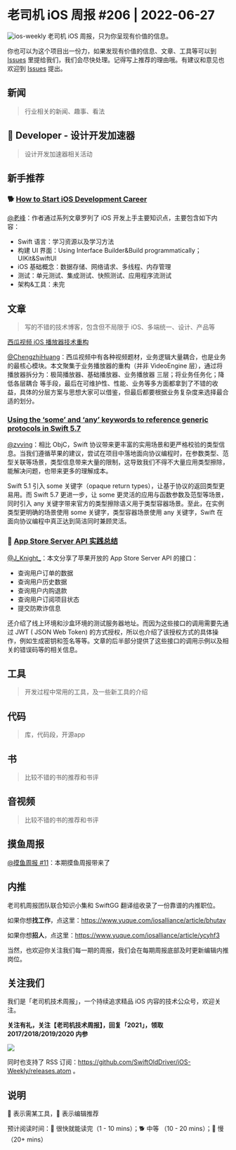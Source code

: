 # 老司机 iOS 周报 #206 | 2022-06-27

![ios-weekly](https://github.com/SwiftOldDriver/iOS-Weekly/blob/master/assets/ios-weekly.png?raw=true)
老司机 iOS 周报，只为你呈现有价值的信息。

你也可以为这个项目出一份力，如果发现有价值的信息、文章、工具等可以到 [Issues](https://github.com/SwiftOldDriver/iOS-Weekly/issues) 里提给我们，我们会尽快处理。记得写上推荐的理由哦。有建议和意见也欢迎到 [Issues](https://github.com/SwiftOldDriver/iOS-Weekly/issues) 提出。

## 新闻

> 行业相关的新闻、趣事、看法

##  Developer - 设计开发加速器

> 设计开发加速器相关活动

## 新手推荐

### 🐕 [How to Start iOS Development Career](https://holyswift.app/how-to-start-ios-development-career-the-5-steps-plan)

[@老峰](https://github.com/Gesantung)：作者通过系列文章罗列了 iOS 开发上手主要知识点，主要包含如下内容：

- Swift 语言：学习资源以及学习方法
- 构建 UI 界面：Using Interface Builder&Build programmatically；UIKit&SwiftUI
- iOS 基础概念：数据存储、网络请求、多线程、内存管理
- 测试：单元测试、集成测试、快照测试、应用程序流测试
- 架构&工具：未完

## 文章

> 写的不错的技术博客，包含但不局限于 iOS、多端统一、设计、产品等

[西瓜视频 iOS 播放器技术重构](https://mp.weixin.qq.com/s/EX2WcoxxqRDSPk_xdxkIzA)

[@ChengzhiHuang](https://github.com/ChengzhiHuang)：西瓜视频中有各种视频题材，业务逻辑大量耦合，也是业务的最核心模块。本文聚集于业务播放器的重构（并非 VideoEngine 层），通过将播放器拆分为：极简播放器、基础播放器、业务播放器 三层；将业务任务化；降低各层耦合 等手段，最后在可维护性、性能、业务等多方面都拿到了不错的收益，具体的分层方案与思想大家可以借鉴，但最后都要根据业务复杂度来选择最合适的划分。


### [Using the ‘some’ and ‘any’ keywords to reference generic protocols in Swift 5.7](https://www.swiftbysundell.com/articles/referencing-generic-protocols-with-some-and-any-keywords/)

[@zvving](https://github.com/zvving)：相比 ObjC，Swift 协议带来更丰富的实用场景和更严格校验的类型信息。当我们遵循苹果的建议，尝试在项目中落地面向协议编程时，在参数类型、范型关联等场景，类型信息带来大量的限制，这导致我们不得不大量应用类型擦除，能解决问题，也带来更多的理解成本。

Swift 5.1 引入 some 关键字（opaque return types），让基于协议的返回类型更易用。而 Swift 5.7 更进一步，让 some 更灵活的应用与函数参数及范型等场景，同时引入 any 关键字带来官方的类型擦除语义用于类型容器场景。至此，在实例类型更明确的场景使用 some 关键字，类型容器场景使用 any 关键字，Swift 在面向协议编程中真正达到简洁同时兼顾灵活。

### 🐎 [App Store Server API 实践总结](https://mp.weixin.qq.com/s/yP3jlEzN5o0EsaNoW-4mVw)

[@J_Knight_](https://github.com/knightsj)：本文分享了苹果开放的 App Store Server API 的接口：
- 查询用户订单的数据
- 查询用户历史数据
- 查询用户内购退款
- 查询用户订阅项目状态
- 提交防欺诈信息

还介绍了线上环境和沙盒环境的测试服务器地址。而因为这些接口的调用需要先通过 JWT ( JSON Web Token) 的方式授权，所以也介绍了该授权方式的具体操作，例如生成密钥和签名等等。文章的后半部分提供了这些接口的调用示例以及相关的错误码等的相关信息。

## 工具

> 开发过程中常用的工具，及一些新工具的介绍

## 代码

> 库，代码段，开源app

## 书

> 比较不错的书的推荐和书评

## 音视频

> 比较不错的书的推荐和书评

## 摸鱼周报

[@摸鱼周报 #11](https://mp.weixin.qq.com/s/hE9wYlLX8F1sKjIF5eIPVQ)：本期摸鱼周报带来了

## 内推

老司机周报团队联合知识小集和 SwiftGG 翻译组收录了一份靠谱的内推职位。

如果你想**找工作**，点这里：https://www.yuque.com/iosalliance/article/bhutav

如果你想**招人**，点这里：https://www.yuque.com/iosalliance/article/ycyhf3

当然，也欢迎你关注我们每一期的周报，我们会在每期周报底部及时更新编辑内推岗位。

## 关注我们

我们是「老司机技术周报」，一个持续追求精品 iOS 内容的技术公众号，欢迎关注。

**关注有礼，关注【老司机技术周报】，回复「2021」，领取 2017/2018/2019/2020 内参**

![](https://github.com/SwiftOldDriver/iOS-Weekly/blob/master/assets/qrcode_for_wechat.jpg?raw=true)

同时也支持了 RSS 订阅：https://github.com/SwiftOldDriver/iOS-Weekly/releases.atom 。

## 说明

🚧 表示需某工具，🌟 表示编辑推荐

预计阅读时间：🐎 很快就能读完（1 - 10 mins）；🐕 中等 （10 - 20 mins）；🐢 慢（20+ mins）
